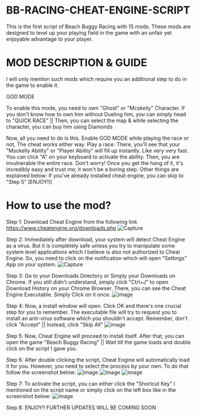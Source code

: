# BB-RACING-CHEAT-ENGINE-SCRIPT
This is the first script of Beach Buggy Racing with 15 mods. These mods are designed to level up your playing field in the game with an unfair yet enjoyable advantage to your player.

# MOD DESCRIPTION & GUIDE
I will only mention such mods which require you an additional step to do in the game to enable it.

GOD MODE

To enable this mode, you need to own "Ghost" or "Mcskelly" Character. If you don't know how to own him without Dueling him, you can simply head to "QUICK RACE" || Then, you can select the map & while selecting the character, you can buy him using Diamonds

Now, all you need to do is this. Enable GOD MODE while playing the race or not, The cheat works either way. Play a race. There, you'll see that your "Msckelly Ability" or "Player Ability" will fill up instantly. Like very very fast. You can click "A" on your keyboard to activate the ability. Then, you are invulnerable the entire race.
Don't worry! Once you get the hang of it, it's incredibly easy and trust me; it won't be a boring step. Other things are explained below: If you've already installed cheat engine, you can skip to "Step 5" [ENJOY!!]

# How to use the mod?

Step 1: Download Cheat Engine from the following link
https://www.cheatengine.org/downloads.php
![Capture](https://github.com/user-attachments/assets/8c4affdb-5a79-4ed4-9491-235822db1f09)


Step 2: Immediately after download, your system will detect Cheat Engine as a virus. But it is completely safe unless you try to manipulate some system level applications which I believe is also not authorized to Cheat Engine. So, you need to click on the notification which will open "Settings" App on your system. 
![Capture](https://github.com/user-attachments/assets/5ca6d66c-aef3-4553-9070-aa5fd49d86d9)


Step 3: Go to your Downloads Directory or Simply your Downloads on Chrome. If you still didn't understand, simply click "Ctrl+J" to open Download History on your Chrome Browser. There, you can see the Cheat Engine Executable. Simply Click on it once.
![image](https://github.com/user-attachments/assets/3148ec9b-bb2e-404a-bd12-0b094871e301)


Step 4: Now, a install window will open. Click OK and there's one crucial step for you to remember. The executable file will try to request you to install an anti-virus software which you shouldn't accept. Remember, don't click "Accept" || Instead, click "Skip All" 
![image](https://github.com/user-attachments/assets/37d35a46-b6e4-4e1a-a6a5-32aeb9be7f45)


Step 5: Now, Cheat Engine will proceed to install itself. After that, you can open the game "Beach Buggy Racing" || Wait till the game loads and double click on the script I gave you.


Step 6: After double clicking the script, Cheat Engine will automatically load it for you. However, you need to select the process by your own. To do that follow the screenshot below: 
![image](https://github.com/user-attachments/assets/354ff0c9-5d30-4da0-bb44-cc700fdc32be)
![image](https://github.com/user-attachments/assets/20bdd53d-b1ee-4d47-8a31-1e06c4791649)
![image](https://github.com/user-attachments/assets/1a71d90e-f816-448d-96dc-978dbe8c6de9)


Step 7: To activate the script, you can either click the "Shortcut Key" I mentioned on the script name or simply click on the left box like in the screenshot below:
![image](https://github.com/user-attachments/assets/ec9c0e13-2dc4-4935-854e-bf3073d487a3)


Step 8: ENJOY!! FURTHER UPDATES WILL BE COMING SOON

